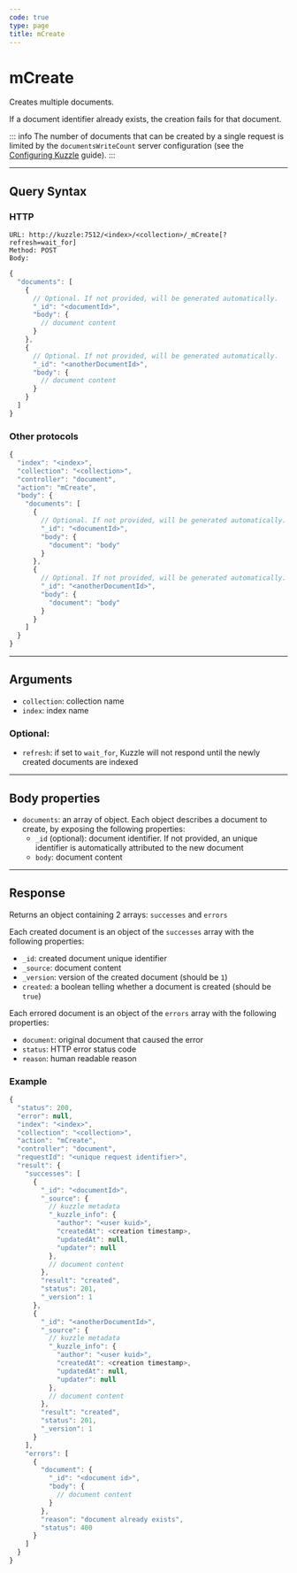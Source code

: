```yaml
---
code: true
type: page
title: mCreate
---
```


# mCreate

Creates multiple documents.

If a document identifier already exists, the creation fails for that document.

::: info
The number of documents that can be created by a single request is limited by the `documentsWriteCount` server configuration (see the [Configuring Kuzzle](/core/2/guides/advanced/8-configuration) guide).
:::

---

## Query Syntax

### HTTP

```http
URL: http://kuzzle:7512/<index>/<collection>/_mCreate[?refresh=wait_for]
Method: POST
Body:
```

```js
{
  "documents": [
    {
      // Optional. If not provided, will be generated automatically.
      "_id": "<documentId>",
      "body": {
        // document content
      }
    },
    {
      // Optional. If not provided, will be generated automatically.
      "_id": "<anotherDocumentId>",
      "body": {
        // document content
      }
    }
  ]
}
```

### Other protocols

```js
{
  "index": "<index>",
  "collection": "<collection>",
  "controller": "document",
  "action": "mCreate",
  "body": {
    "documents": [
      {
        // Optional. If not provided, will be generated automatically.
        "_id": "<documentId>",
        "body": {
          "document": "body"
        }
      },
      {
        // Optional. If not provided, will be generated automatically.
        "_id": "<anotherDocumentId>",
        "body": {
          "document": "body"
        }
      }
    ]
  }
}
```

---

## Arguments

- `collection`: collection name
- `index`: index name

### Optional:

- `refresh`: if set to `wait_for`, Kuzzle will not respond until the newly created documents are indexed

---

## Body properties

- `documents`: an array of object. Each object describes a document to create, by exposing the following properties:
  - `_id` (optional): document identifier. If not provided, an unique identifier is automatically attributed to the new document
  - `body`: document content

---

## Response

Returns an object containing 2 arrays: `successes` and `errors`

Each created document is an object of the `successes` array with the following properties:

- `_id`: created document unique identifier
- `_source`: document content
- `_version`: version of the created document (should be `1`)
- `created`: a boolean telling whether a document is created (should be `true`)

Each errored document is an object of the `errors` array with the following properties:

- `document`: original document that caused the error
- `status`: HTTP error status code
- `reason`: human readable reason

### Example

```js
{
  "status": 200,
  "error": null,
  "index": "<index>",
  "collection": "<collection>",
  "action": "mCreate",
  "controller": "document",
  "requestId": "<unique request identifier>",
  "result": {
    "successes": [
      {
        "_id": "<documentId>",
        "_source": {
          // kuzzle metadata
          "_kuzzle_info": {
            "author": "<user kuid>",
            "createdAt": <creation timestamp>,
            "updatedAt": null,
            "updater": null
          },
          // document content
        },
        "result": "created",
        "status": 201,
        "_version": 1
      },
      {
        "_id": "<anotherDocumentId>",
        "_source": {
          // kuzzle metadata
          "_kuzzle_info": {
            "author": "<user kuid>",
            "createdAt": <creation timestamp>,
            "updatedAt": null,
            "updater": null
          },
          // document content
        },
        "result": "created",
        "status": 201,
        "_version": 1
      }
    ],
    "errors": [
      {
        "document": {
          "_id": "<document id>",
          "body": {
            // document content
          }
        },
        "reason": "document already exists",
        "status": 400
      }
    ]
  }
}
```
